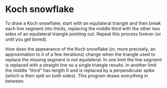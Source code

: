 # Koch snowflake

To draw a Koch snowflake, start with an equilateral triangle and then
break each line segment into thirds, replacing the middle third with
the other two sides of an equilateral triangle pointing out. Repeat
this process forever (or until you get bored).

How does the appearance of the Koch snowflake (or, more precisely, an
approximation to it of a few iterations) change when the triangle used
to replace the missing segment is not equilateral. In one limit the
line segment is replaced with a straight line so a single triangle
results. In another limit the middle "third" has length 0 and is
replaced by a perpendicular spike (which is then split on both sides).
This program draws everything in between.
